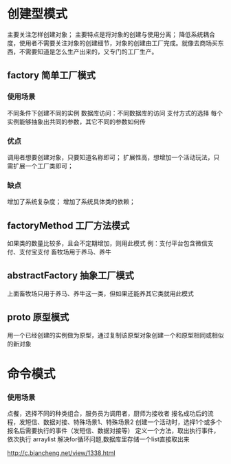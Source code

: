 # 创建型模式
主要关注怎样创建对象；
主要特点是将对象的创建与使用分离；
降低系统耦合度，使用者不需要关注对象的创建细节，对象的创建由工厂完成。就像去商场买东西，不需要知道是怎么生产出来的，又专门的工厂生产。

## factory 简单工厂模式
### 使用场景
不同条件下创建不同的实例
数据库访问：不同数据库的访问
支付方式的选择
每个实例能够抽象出共同的参数，其它不同的参数如何传


### 优点
调用者想要创建对象，只要知道名称即可；
扩展性高，想增加一个活动玩法，只需扩展一个工厂类即可；

### 缺点
增加了系统复杂度；
增加了系统具体类的依赖；

## factoryMethod 工厂方法模式
如果类的数量比较多，且会不定期增加，则用此模式
例：支付平台包含微信支付、支付宝支付
    畜牧场用于养马、养牛

## abstractFactory 抽象工厂模式
上面畜牧场只用于养马、养牛这一类，但如果还能养其它类就用此模式

## proto 原型模式
用一个已经创建的实例做为原型，通过复制该原型对象创建一个和原型相同或相似的新对象


# 命令模式
### 使用场景
点餐，选择不同的种类组合，服务员为调用者，厨师为接收者
报名成功后的流程，发短信、数据对接、特殊场景1、特殊场景2
创建一个活动时，选择1个或多个报名后需要执行的事件（发短信、数据对接等）
定义一个方法，取出执行事件，依次执行
arraylist 解决for循环问题,数据库里存储一个list直接取出来


http://c.biancheng.net/view/1338.html




